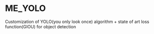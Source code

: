 # ME_YOLO
Customization of YOLO(you only look once) algorithm + state of art loss function(GIOU) for object detection
